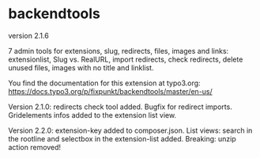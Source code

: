 # backendtools

version 2.1.6

7 admin tools for extensions, slug, redirects, files, images and links:
extensionlist, Slug vs. RealURL, import redirects, check redirects, delete unused files, images with no title and linklist.

You find the documentation for this extension at typo3.org:
https://docs.typo3.org/p/fixpunkt/backendtools/master/en-us/

Version 2.1.0: redirects check tool added. Bugfix for redirect imports.
Gridelements infos added to the extension list view. 

Version 2.2.0: extension-key added to composer.json.
List views: search in the rootline and selectbox in the extension-list added.
Breaking: unzip action removed!
